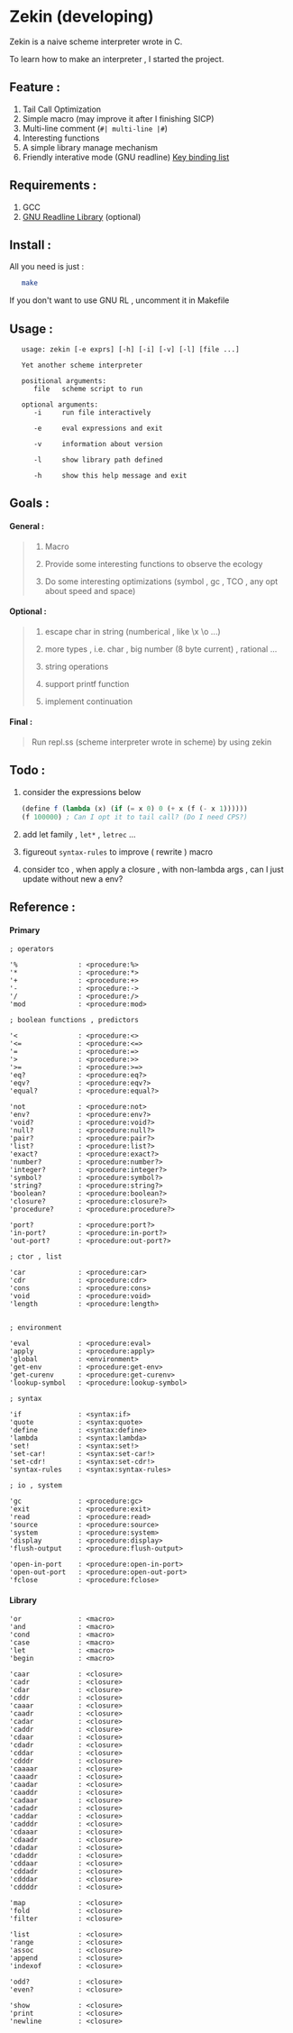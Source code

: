 # Zekin (developing)

Zekin is a naive scheme interpreter wrote in C.

To learn how to make an interpreter , I started the project.

## Feature :

   1. Tail Call Optimization
   2. Simple macro (may improve it after I finishing SICP)
   3. Multi-line comment (`#| multi-line |#`)
   4. Interesting functions
   5. A simple library manage mechanism
   6. Friendly interative mode (GNU readline)
   [Key binding list](http://readline.kablamo.org/emacs.html)

## Requirements :

   1. GCC
   2. [GNU Readline Library](https://tiswww.case.edu/php/chet/readline/rltop.html) (optional)

## Install :

All you need is just :
```bash
   make
```
If you don't want to use GNU RL , uncomment it in Makefile

## Usage :
```shell
   usage: zekin [-e exprs] [-h] [-i] [-v] [-l] [file ...]

   Yet another scheme interpreter

   positional arguments:
      file   scheme script to run

   optional arguments:
      -i     run file interactively

      -e     eval expressions and exit

      -v     information about version

      -l     show library path defined

      -h     show this help message and exit
```

## Goals :

#### General :

> 1. Macro
>
> 2. Provide some interesting functions to observe the ecology
>
> 3. Do some interesting optimizations
      (symbol , gc , TCO , any opt about speed and space)


#### Optional :

> 1. escape char in string (numberical , like \x \o ...)
>
> 2. more types , i.e. char , big number (8 byte current) , rational ...
>
> 3. string operations
>
> 4. support printf function
>
> 5. implement continuation

#### Final :

> Run repl.ss (scheme interpreter wrote in scheme) by using zekin

## Todo :

1. consider the expressions below
```scheme
   (define f (lambda (x) (if (= x 0) 0 (+ x (f (- x 1))))))
   (f 100000) ; Can I opt it to tail call? (Do I need CPS?)
```

2. add let family , `let*` , `letrec` ...

3. figureout `syntax-rules` to improve ( rewrite ) macro

4. consider tco , when apply a closure ,
    with non-lambda args , can I just update without new a env?

##  Reference :

#### Primary
```
; operators

'%               : <procedure:%>
'*               : <procedure:*>
'+               : <procedure:+>
'-               : <procedure:->
'/               : <procedure:/>
'mod             : <procedure:mod>

; boolean functions , predictors

'<               : <procedure:<>
'<=              : <procedure:<=>
'=               : <procedure:=>
'>               : <procedure:>>
'>=              : <procedure:>=>
'eq?             : <procedure:eq?>
'eqv?            : <procedure:eqv?>
'equal?          : <procedure:equal?>

'not             : <procedure:not>
'env?            : <procedure:env?>
'void?           : <procedure:void?>
'null?           : <procedure:null?>
'pair?           : <procedure:pair?>
'list?           : <procedure:list?>
'exact?          : <procedure:exact?>
'number?         : <procedure:number?>
'integer?        : <procedure:integer?>
'symbol?         : <procedure:symbol?>
'string?         : <procedure:string?>
'boolean?        : <procedure:boolean?>
'closure?        : <procedure:closure?>
'procedure?      : <procedure:procedure?>

'port?           : <procedure:port?>
'in-port?        : <procedure:in-port?>
'out-port?       : <procedure:out-port?>

; ctor , list

'car             : <procedure:car>
'cdr             : <procedure:cdr>
'cons            : <procedure:cons>
'void            : <procedure:void>
'length          : <procedure:length>


; environment

'eval            : <procedure:eval>
'apply           : <procedure:apply>
'global          : <environment>
'get-env         : <procedure:get-env>
'get-curenv      : <procedure:get-curenv>
'lookup-symbol   : <procedure:lookup-symbol>

; syntax

'if              : <syntax:if>
'quote           : <syntax:quote>
'define          : <syntax:define>
'lambda          : <syntax:lambda>
'set!            : <syntax:set!>
'set-car!        : <syntax:set-car!>
'set-cdr!        : <syntax:set-cdr!>
'syntax-rules    : <syntax:syntax-rules>

; io , system

'gc              : <procedure:gc>
'exit            : <procedure:exit>
'read            : <procedure:read>
'source          : <procedure:source>
'system          : <procedure:system>
'display         : <procedure:display>
'flush-output    : <procedure:flush-output>

'open-in-port    : <procedure:open-in-port>
'open-out-port   : <procedure:open-out-port>
'fclose          : <procedure:fclose>

```

#### Library
```
'or              : <macro>
'and             : <macro>
'cond            : <macro>
'case            : <macro>
'let             : <macro>
'begin           : <macro>

'caar            : <closure>
'cadr            : <closure>
'cdar            : <closure>
'cddr            : <closure>
'caaar           : <closure>
'caadr           : <closure>
'cadar           : <closure>
'caddr           : <closure>
'cdaar           : <closure>
'cdadr           : <closure>
'cddar           : <closure>
'cdddr           : <closure>
'caaaar          : <closure>
'caaadr          : <closure>
'caadar          : <closure>
'caaddr          : <closure>
'cadaar          : <closure>
'cadadr          : <closure>
'caddar          : <closure>
'cadddr          : <closure>
'cdaaar          : <closure>
'cdaadr          : <closure>
'cdadar          : <closure>
'cdaddr          : <closure>
'cddaar          : <closure>
'cddadr          : <closure>
'cdddar          : <closure>
'cddddr          : <closure>

'map             : <closure>
'fold            : <closure>
'filter          : <closure>

'list            : <closure>
'range           : <closure>
'assoc           : <closure>
'append          : <closure>
'indexof         : <closure>

'odd?            : <closure>
'even?           : <closure>

'show            : <closure>
'print           : <closure>
'newline         : <closure>
```

